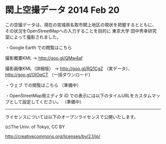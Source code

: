 閖上空撮データ 2014 Feb 20
=======================

この空撮データは、現在の宮城県名取市閖上地区の現状を把握するとともに、
その状況をOpenStreetMapへの入力することを目的に
東京大学 田中秀幸研究室によって撮影されました。

・Google Earth での閲覧はこちら

撮影概要KML -> http://goo.gl/QMw4af

撮影画像KML（詳細版） -> http://goo.gl/RQ1CgZ （実データ）、 http://goo.gl/OlOqCT （一括ダウンロード）


・ウェブ での閲覧はこちら
（準備中）

・OpenStreetMap用エディタ iD での表示には以下のタイルURLをカスタムマップとして設定してください。
（準備中）


---


ライセンスについては以下のオープンライセンスで公開いたします。

(c)The Univ. of Tokyo, CC BY 

http://creativecommons.org/licenses/by/2.1/jp/
